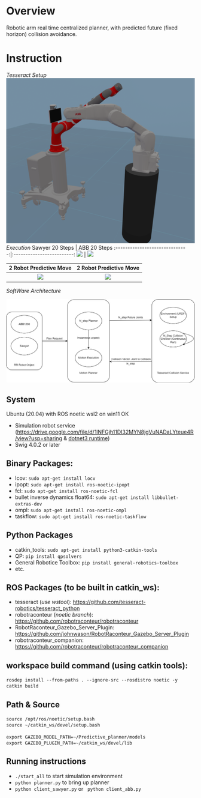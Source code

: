 # Overview
Robotic arm real time centralized planner, with predicted future (fixed horizon) collision avoidance.

# Instruction
*Tesseract Setup*
![](images/tess_viewer.png)
*Execution*
Sawyer 20 Steps                 |  ABB 20 Steps
:------------------------------:|:-------------------------:
![](images/Sawyer_20_step.gif)  | ![](images/ABB_20_step.gif)


2 Robot Predictive Move         | 2 Robot Predictive Move      
:------------------------------:|:-------------------------:
![](images/move2.gif)           | ![](images/2robots.gif)

*SoftWare Architecture*

![](images/diagram.jpg)



## System
Ubuntu (20.04) with ROS noetic
wsl2 on win11 OK

* Simulation robot service (https://drive.google.com/file/d/1lNFGjh11DI32MYN8jgVuNADaLYteue4R/view?usp=sharing & [dotnet3 runtime](https://docs.microsoft.com/en-us/dotnet/core/install/linux-ubuntu))
* Swig 4.0.2 or later

## Binary Packages:
* lcov: `sudo apt-get install locv`
* ipopt: `sudo apt-get install ros-noetic-ipopt`
* fcl: `sudo apt-get install ros-noetic-fcl`
* bullet inverse dynamics float64: `sudo apt-get install libbullet-extras-dev`
* ompl: `sudo apt-get install ros-noetic-ompl`
* taskflow: `sudo apt-get install ros-noetic-taskflow`

## Python Packages
* catkin_tools: `sudo apt-get install python3-catkin-tools`
* QP: `pip install qpsolvers`
* General Robotice Toolbox: `pip install general-robotics-toolbox`
* etc.

## ROS Packages (to be built in catkin_ws):
* tesseract (*use wstool*): https://github.com/tesseract-robotics/tesseract_python
* robotraconteur (*noetic branch*): https://github.com/robotraconteur/robotraconteur
* RobotRaconteur_Gazebo_Server_Plugin: https://github.com/johnwason/RobotRaconteur_Gazebo_Server_Plugin
* robotraconteur_companion: https://github.com/robotraconteur/robotraconteur_companion



## workspace build command (using catkin tools):
```
rosdep install --from-paths . --ignore-src --rosdistro noetic -y
catkin build
```

## Path & Source
```
source /opt/ros/noetic/setup.bash
source ~/catkin_ws/devel/setup.bash

export GAZEBO_MODEL_PATH=~/Predictive_planner/models
export GAZEBO_PLUGIN_PATH=~/catkin_ws/devel/lib
```



## Running instructions

* `./start_all` to start simulation environment
* `python planner.py` to bring up planner
* `python client_sawyer.py` or ` python client_abb.py`

